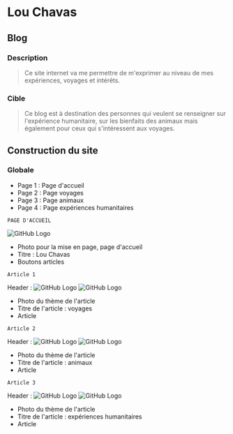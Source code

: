 # Lou Chavas 

## Blog 
### Description 
> Ce site internet va me permettre de m'exprimer au niveau de mes expériences, voyages et intérêts.

### Cible 
> Ce blog est à destination des personnes qui veulent se renseigner sur l'expérience humanitaire, sur les bienfaits des animaux mais également pour ceux qui s'intéressent aux voyages. 

## Construction du site 

### Globale 
* Page 1 : Page d'accueil 
* Page 2 : Page voyages 
* Page 3 : Page animaux
* Page 4 : Page expériences humanitaires 

```
PAGE D'ACCUEIL 
```
![GitHub Logo](./imagesg/derek-thomson-292163-unsplash.jpg)

* Photo pour la mise en page, page d'accueil 
* Titre : Lou Chavas 
* Boutons articles 


```
Article 1 
```
Header : ![GitHub Logo](./imagesg/derek-thomson-292163-unsplash.jpg)
![GitHub Logo](.image/plane)

* Photo du thème de l'article 
* Titre de l'article : voyages
* Article 

```
Article 2 
```
Header : ![GitHub Logo](./imagesg/derek-thomson-292163-unsplash.jpg)
![GitHub Logo](.image/catben.jpg)

* Photo du thème de l'article 
* Titre de l'article : animaux
* Article 


```
Article 3 
```
Header : ![GitHub Logo](./imagesg/derek-thomson-292163-unsplash.jpg)
![GitHub Logo](.image/indonesie.jpg)

* Photo du thème de l'article 
* Titre de l'article : expériences humanitaires
* Article 

